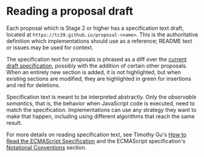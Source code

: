 # Reading a proposal draft

Each proposal which is Stage 2 or higher has a specification text draft, located at `https://tc39.github.io/proposal-<name>`. This is the authoritative definition which implementations should use as a reference; README text or issues may be used for context.

The specification text for proposals is phrased as a diff over the [current draft specification](https://tc39.github.io/ecma262), possibly with the addition of certain other proposals. When an entirely new section is added, it is not highlighted, but when existing sections are modified, they are highlighted in green for insertions and red for deletions.

Specification text is meant to be interpreted abstractly. Only the *observable semantics*, that is, the behavior when JavaScript code is executed, need to match the specification. Implementations can use any strategy they want to make that happen, including using different algorithms that reach the same result.

For more details on reading specification text, see Timothy Gu's [How to Read the ECMAScript Specification](https://timothygu.me/es-howto/) and the ECMAScript specification's [Notational Conventions](https://tc39.github.io/ecma262/#sec-notational-conventions) section.
